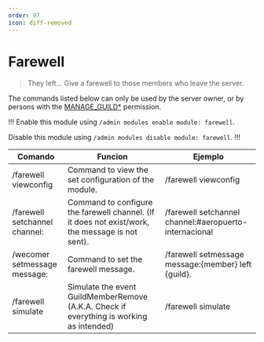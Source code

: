 ```yaml
---
order: 97
icon: diff-removed
---
```


# Farewell
> They left... Give a farewell to those members who leave the server.

The commands listed below can only be used by the server owner, or by persons with the [MANAGE_GUILD\*](https://discord.com/developers/docs/topics/permissions) permission.

!!!
Enable this module using `/admin modules enable module: farewell`.

Disable this module using `/admin modules disable module: farewell`.
!!!

| Comando                                     | Funcion                                                                                         | Ejemplo                                                                     |
|---------------------------------------------|-------------------------------------------------------------------------------------------------|-----------------------------------------------------------------------------|
| /farewell viewconfig                        | Command to view the set configuration of the module.                                            | /farewell viewconfig                                                        |
| /farewell setchannel channel: <farewell channel> | Command to configure the farewell channel. (If it does not exist/work, the message is not sent). | /farewell setchannel channel:#aeropuerto-internacional                 |
| /wecomer setmessage message:            | Command to set the farewell message.                                                             | /farewell setmessage message:{member} left {guild}.               |
| /farewell simulate                          | Simulate the event GuildMemberRemove (A.K.A. Check if everything is working as intended)           | /farewell simulate                                                          |
